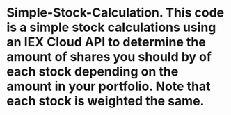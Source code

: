 # Simple-Stock-Calculation. This code is a simple stock calculations using an IEX Cloud API to determine the amount of shares you should by of each stock depending on the amount in your portfolio. Note that each stock is weighted the same. 
